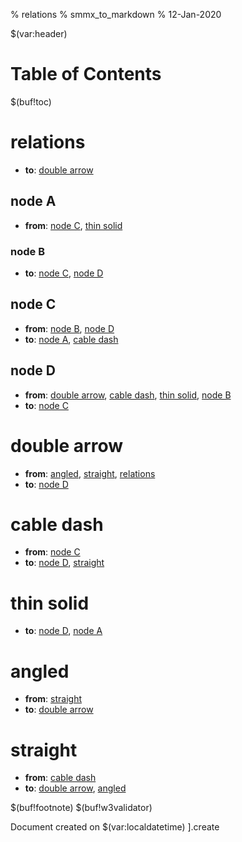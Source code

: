 % relations
% smmx_to_markdown
% 12-Jan-2020

$(var:header)

# Table of Contents
$(buf!toc)



relations
=========
   - **to**: [double arrow](#double-arrow)


## node A
   - **from**: [node C](#node-c), [thin solid](#thin-solid)


### node B
   - **to**: [node C](#node-c), [node D](#node-d)


## node C
   - **from**: [node B](#node-b), [node D](#node-d)
   - **to**: [node A](#node-a), [cable dash](#cable-dash)


## node D
   - **from**: [double arrow](#double-arrow), [cable dash](#cable-dash), [thin solid](#thin-solid), [node B](#node-b)
   - **to**: [node C](#node-c)


double arrow
============
   - **from**: [angled](#angled), [straight](#straight), [relations](#relations)
   - **to**: [node D](#node-d)


cable dash
==========
   - **from**: [node C](#node-c)
   - **to**: [node D](#node-d), [straight](#straight)


thin solid
==========
   - **to**: [node D](#node-d), [node A](#node-a)


angled
======
   - **from**: [straight](#straight)
   - **to**: [double arrow](#double-arrow)


straight
========
   - **from**: [cable dash](#cable-dash)
   - **to**: [double arrow](#double-arrow), [angled](#angled)


$(buf!footnote)
$(buf!w3validator)

Document created on $(var:localdatetime)
].create
